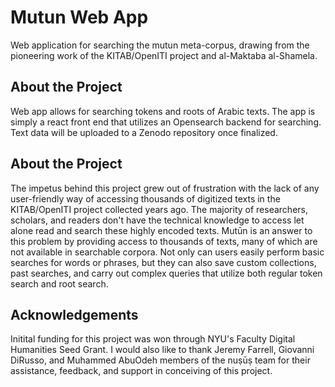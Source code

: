 # Mutun Web App

Web application for searching the mutun meta-corpus, drawing from the pioneering work of the KITAB/OpenITI project and al-Maktaba al-Shamela.

## About the Project

Web app allows for searching tokens and roots of Arabic texts. The app is simply a react front end that utilizes an Opensearch backend for searching. Text data will be uploaded to a Zenodo repository once finalized.

## About the Project

The impetus behind this project grew out of frustration with the lack of any user-friendly way of accessing thousands of digitized texts in the KITAB/OpenITI project collected years ago. The majority of researchers, scholars, and readers don't have the technical knowledge to access let alone read and search these highly encoded texts. Mutūn is an answer to this problem by providing access to thousands of texts, many of which are not available in searchable corpora. Not only can users easily perform basic searches for words or phrases, but they can also save custom collections, past searches, and carry out complex queries that utilize both regular token search and root search.

## Acknowledgements

Initital funding for this project was won through NYU's Faculty Digital Humanities Seed Grant. I would also like to thank Jeremy Farrell, Giovanni DiRusso, and Muhammed AbuOdeh members of the nuṣūṣ team for their assistance, feedback, and support in conceiving of this project.